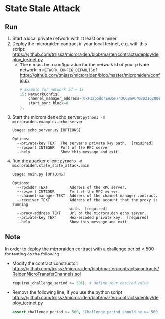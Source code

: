 # State Stale Attack

## Run

1. Start a local private network with at least one miner
2. Deploy the microraiden contract in your local testnet, e.g. with this script: https://github.com/tmjssz/microraiden/blob/master/contracts/deploy/deploy_testnet.py
    * There must be a configuration for the network id of your private network in `NETWORK_CONFIG_DEFAULTS`of https://github.com/tmjssz/microraiden/blob/master/microraiden/config.py
        ```python
        # Example for network id = 15
        15: NetworkConfig(
            channel_manager_address='0xF12b5dd4EAD5F743C6BaA640B0216200e89B60Da',
            start_sync_block=0
        ),
        ```
3. Start the microraiden echo server: `python3 -m microraiden.examples.echo_server`
    ```shell
    Usage: echo_server.py [OPTIONS]

    Options:
      --private-key TEXT  The server's private key path.  [required]
      --rpcport INTEGER   Port of the RPC server
      --help              Show this message and exit.
    ```
4. Run the attacker client: `python3 -m microraiden.stale_state_attack.main`
    ```shell
    Usage: main.py [OPTIONS]

    Options:
      --rpcaddr TEXT          Address of the RPC server.
      --rpcport INTEGER       Port of the RPC server.
      --channel-manager TEXT  Address of the channel manager contract.
      --receiver TEXT         Address of the account that the proxy is running
                              with.  [required]
      --proxy-address TEXT    Url of the microraiden echo server.
      --private-key TEXT      Hex-encoded private key.  [required]
      --help                  Show this message and exit.
    ```

## Note

In order to deploy the microraiden contract with a challenge period < 500 for testing do the following:

* Modify the contract constructor: https://github.com/tmjssz/microraiden/blob/master/contracts/contracts/RaidenMicroTransferChannels.sol
    ```python
    require(_challenge_period >= 500); # define your desired value
    ```
  
* Remove the following line, if you use the python script https://github.com/tmjssz/microraiden/blob/master/contracts/deploy/deploy_testnet.py
    ```python
    assert challenge_period >= 500, 'Challenge period should be >= 500 blocks'
    ```
